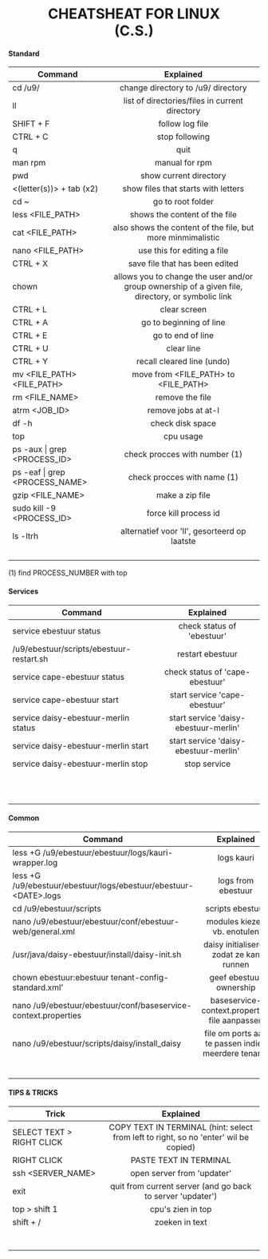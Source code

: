 <h1 style="text-align:center;">
CHEATSHEAT FOR LINUX <br>(C.S.)
</h1>
<h4> Standard </h4>

| Command                                  |                                             Explained                                             |
| ---------------------------------------- | :-----------------------------------------------------------------------------------------------: |
| cd /u9/                                  |                                change directory to /u9/ directory                                 |
| ll                                       |                          list of directories/files in current directory                           |
| SHIFT + F                                |                                          follow log file                                          |
| CTRL + C                                 |                                          stop following                                           |
| q                                        |                                               quit                                                |
| man rpm                                  |                                          manual for rpm                                           |
| pwd                                      |                                      show current directory                                       |
| &lt;(letter(s))&gt; + tab (x2)           |                                show files that starts with letters                                |
| cd ~                                     |                                         go to root folder                                         |
| less &lt;FILE_PATH&gt;                   |                                   shows the content of the file                                   |
| cat &lt;FILE_PATH&gt;                    |                    also shows the content of the file, but more minmimalistic                     |
| nano &lt;FILE_PATH&gt;                   |                                    use this for editing a file                                    |
| CTRL + X                                 |                                  save file that has been edited                                   |
| chown                                    | allows you to change the user and/or group ownership of a given file, directory, or symbolic link |
| CTRL + L                                 |                                           clear screen                                            |
| CTRL + A                                 |                                      go to beginning of line                                      |
| CTRL + E                                 |                                         go to end of line                                         |
| CTRL + U                                 |                                            clear line                                             |
| CTRL + Y                                 |                                    recall cleared line (undo)                                     |
| mv &lt;FILE_PATH&gt; &lt;FILE_PATH&gt;   |                         move from &lt;FILE_PATH&gt; to &lt;FILE_PATH&gt;                          |
| rm &lt;FILE_NAME&gt;                     |                                          remove the file                                          |
| atrm &lt;JOB_ID&gt;                      |                                        remove jobs at at-l                                        |
| df -h                                    |                                         check disk space                                          |
| top                                      |                                             cpu usage                                             |
| ps -aux &#124; grep &lt;PROCESS_ID&gt;   |                                   check procces with number (1)                                   |
| ps -eaf &#124; grep &lt;PROCESS_NAME&gt; |                                    check procces with name (1)                                    |
| gzip &lt;FILE_NAME&gt;                   |                                          make a zip file                                          |
| sudo kill -9 &lt;PROCESS_ID&gt;          |                                       force kill process id                                       |
| ls -ltrh                                 |                           alternatief voor 'll', gesorteerd op laatste                            |
|                                          |
|                                          |
|                                          |
|                                          |

(1) find PROCESS_NUMBER with top

<h4> Services </h4>

| Command                                  |               Explained               |
| ---------------------------------------- | :-----------------------------------: |
| service ebestuur status                  |      check status of 'ebestuur'       |
| /u9/ebestuur/scripts/ebestuur-restart.sh |           restart ebestuur            |
| service cape-ebestuur status             |    check status of 'cape-ebestuur'    |
| service cape-ebestuur start              |     start service 'cape-ebestuur'     |
| service daisy-ebestuur-merlin status     | start service 'daisy-ebestuur-merlin' |
| service daisy-ebestuur-merlin start      | start service 'daisy-ebestuur-merlin' |
| service daisy-ebestuur-merlin stop       |             stop service              |
|                                          |
|                                          |
|                                          |
|                                          |
|                                          |
|                                          |
|                                          |
|                                          |
|                                          |
|                                          |
|                                          |

<h4> Common </h4>

| Command                                                                |                      Explained                      |
| ---------------------------------------------------------------------- | :-------------------------------------------------: |
| less +G /u9/ebestuur/ebestuur/logs/kauri-wrapper.log                   |                     logs kauri                      |
| less +G /u9/ebestuur/ebestuur/logs/ebestuur/ebestuur-&lt;DATE&gt;.logs |                 logs from ebestuur                  |
| cd /u9/ebestuur/scripts                                                |                  scripts ebestuur                   |
| nano /u9/ebestuur/ebestuur/conf/ebestuur-web/general.xml               |             modules kiezen vb. enotulen             |
| /usr/java/daisy-ebestuur/install/daisy-init.sh                         |       daisy initialiseren zodat ze kan runnen       |
| chown ebestuur:ebestuur tenant-config-standard.xml’                    |               geef ebestuur ownership               |
| nano /u9/ebestuur/ebestuur/conf/baseservice-context.properties         |    baseservice-context.properties file aanpassen    |
| nano /u9/ebestuur/scripts/daisy/install_daisy                          | file om ports aan te passen indien meerdere tenants |
|                                                                        |
|                                                                        |
|                                                                        |
|                                                                        |
|                                                                        |
|                                                                        |

<h4> TIPS & TRICKS </h4>

| Trick                     |                                      Explained                                       |
| ------------------------- | :----------------------------------------------------------------------------------: |
| SELECT TEXT > RIGHT CLICK | COPY TEXT IN TERMINAL (hint: select from left to right, so no 'enter' wil be copied) |
| RIGHT CLICK               |                                PASTE TEXT IN TERMINAL                                |
| ssh &lt;SERVER_NAME&gt;   |                              open server from 'updater'                              |
| exit                      |              quit from current server (and go back to server 'updater')              |
| top > shift 1             |                                  cpu's zien in top                                   |
| shift + /                 |                                    zoeken in text                                    |
|                           |
|                           |
|                           |
|                           |
|                           |
|                           |
|                           |
